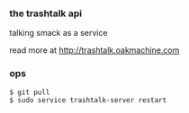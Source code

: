 ### the trashtalk api
talking smack as a service

read more at http://trashtalk.oakmachine.com


### ops

```
$ git pull
$ sudo service trashtalk-server restart
```

